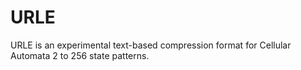 # URLE

URLE is an experimental text-based compression format for Cellular Automata 2 to 256 state patterns.

